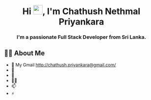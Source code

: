 <h1 align="center">Hi <img src="https://raw.githubusercontent.com/MartinHeinz/MartinHeinz/master/wave.gif" width="30px">, I'm Chathush Nethmal Priyankara</h1>
<h3 align="center">I'm a passionate Full Stack Developer from Sri Lanka.</h3>


## 🙋‍♂️ About Me

- 🔭 My Gmail http://chathush.priyankara@gmail.com/ 
- 🌱 
- 👯 
- 👨‍💻 
- 📫
- ⚡ 
